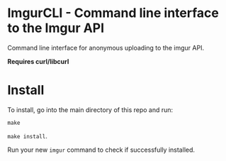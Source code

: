 ImgurCLI - Command line interface to the Imgur API
========

Command line interface for anonymous uploading to the imgur API.

**Requires curl/libcurl**

Install
========
To install, go into the main directory of this repo and run:

`make`

`make install`.

Run your new `imgur` command to check if successfully installed.

